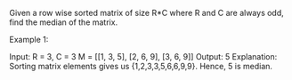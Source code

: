 Given a row wise sorted matrix of size R*C where R and C are always odd, find the median of the matrix.

Example 1:

Input:
R = 3, C = 3
M = [[1, 3, 5], 
     [2, 6, 9], 
     [3, 6, 9]]
Output: 5
Explanation: Sorting matrix elements gives 
us {1,2,3,3,5,6,6,9,9}. Hence, 5 is median. 
